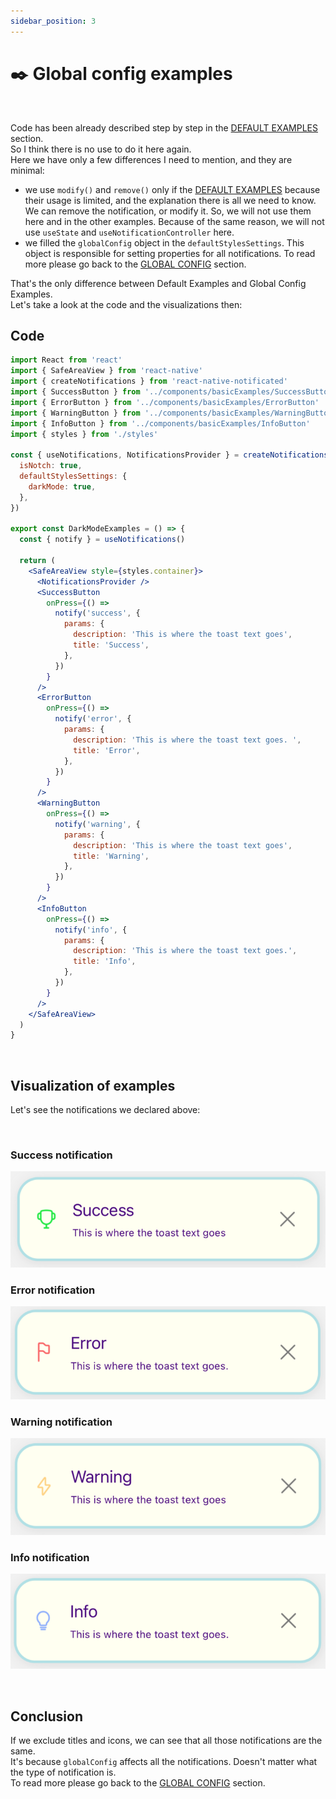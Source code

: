 ```yaml
---
sidebar_position: 3
---
```


# ✒️ Global config examples
<br/>

Code has been already described step by step in the [DEFAULT EXAMPLES](./default-examples.md) section.<br/>
So I think there is no use to do it here again.<br/>
Here we have only a few differences I need to mention, and they are minimal:

- we use `modify()` and `remove()` only if the [DEFAULT EXAMPLES](./default-examples.md) because their usage is limited, and the explanation there is all we need to know. We can remove the notification, or modify it. So, we will not use them here and in the other examples. Because of the same reason, we will not use `useState` and `useNotificationController` here.
- we filled the `globalConfig` object in the `defaultStylesSettings`. This object is responsible for setting properties for all notifications. To read more please go back to the [GLOBAL CONFIG](../default-variants-config/global-config.md) section.
  <br/>

That's the only difference between Default Examples and Global Config Examples.<br/>
Let's take a look at the code and the visualizations then:



## Code

```jsx
import React from 'react'
import { SafeAreaView } from 'react-native'
import { createNotifications } from 'react-native-notificated'
import { SuccessButton } from '../components/basicExamples/SuccessButton'
import { ErrorButton } from '../components/basicExamples/ErrorButton'
import { WarningButton } from '../components/basicExamples/WarningButton'
import { InfoButton } from '../components/basicExamples/InfoButton'
import { styles } from './styles'

const { useNotifications, NotificationsProvider } = createNotifications({
  isNotch: true,
  defaultStylesSettings: {
    darkMode: true,
  },
})

export const DarkModeExamples = () => {
  const { notify } = useNotifications()

  return (
    <SafeAreaView style={styles.container}>
      <NotificationsProvider />
      <SuccessButton
        onPress={() =>
          notify('success', {
            params: {
              description: 'This is where the toast text goes',
              title: 'Success',
            },
          })
        }
      />
      <ErrorButton
        onPress={() =>
          notify('error', {
            params: {
              description: 'This is where the toast text goes. ',
              title: 'Error',
            },
          })
        }
      />
      <WarningButton
        onPress={() =>
          notify('warning', {
            params: {
              description: 'This is where the toast text goes',
              title: 'Warning',
            },
          })
        }
      />
      <InfoButton
        onPress={() =>
          notify('info', {
            params: {
              description: 'This is where the toast text goes.',
              title: 'Info',
            },
          })
        }
      />
    </SafeAreaView>
  )
}

```

<br/>

## Visualization of examples

Let's see the notifications we declared above:

<br/>

### Success notification

![Success](../../../assets/success-global.png)

### Error notification

![Error](../../../assets/error-global.png)

### Warning notification

![Warning](../../../assets/warning-global.png)

### Info notification

![Info](../../../assets/info-global.png)


<br/>

## Conclusion

If we exclude titles and icons, we can see that all those notifications are the same. <br/>
It's because `globalConfig` affects all the notifications. Doesn't matter what the type of notification is.<br/>
To read more please go back to the [GLOBAL CONFIG](../default-variants-config/global-config.md) section.
